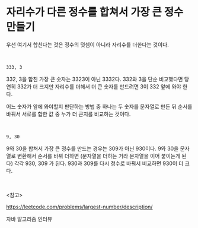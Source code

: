 # 자리수가 다른 정수를 합쳐서 가장 큰 정수 만들기

우선 여기서 합친다는 것은 정수의 덧셈이 아니라 자리수를 더한다는 것이다.

<br>

```
333, 3
```

332, 3을 합친 가장 큰 숫자는 3323이 아닌 3332다. 332와 3을 단순 비교했다면 당연히 332가 더 크지만 자리수를 더해서 더 큰 숫자를 만드려면 3이 332 앞에 와야 한다.

어느 숫자가 앞에 와야할지 판단하는 방법 중 하나는 두 숫자를 문자열로 만든 뒤 순서를 바꿔서 서로를 합한 값 중 누가 더 큰지를 비교하는 것이다.

<br>

```
9, 30
```

9와 30을 합쳐서 가장 큰 정수를 만드는 경우는 309가 아닌 930이다. 9와 30을 문자열로 변환해서 순서를 바꿔 더하면 (문자열을 더하는 거라 문자열을 이어 붙이는게 된다) 각각 930, 309 가 된다. 930과 309를 다시 정수로 바꿔서 비교하면 930이 더 크다.

<br>

<참고>

https://leetcode.com/problems/largest-number/description/

자바 알고리즘 인터뷰

